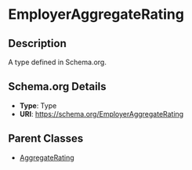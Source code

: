 # EmployerAggregateRating

## Description
A type defined in Schema.org.

## Schema.org Details
- **Type**: Type
- **URI**: https://schema.org/EmployerAggregateRating

## Parent Classes
- [AggregateRating](../AggregateRating.md)

